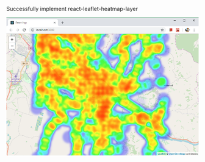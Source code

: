 Successfully implement react-leaflet-heatmap-layer

![A screenshot of a heatmap on a leaflet map](./thumbnail.png)